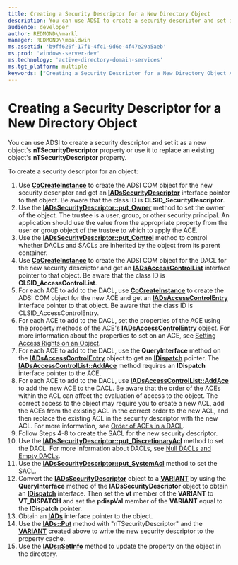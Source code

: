 ```yaml
---
title: Creating a Security Descriptor for a New Directory Object
description: You can use ADSI to create a security descriptor and set it as a new object's nTSecurityDescriptor property or use it to replace an existing object's nTSecurityDescriptor property.
audience: developer
author: REDMOND\\markl
manager: REDMOND\\mbaldwin
ms.assetid: 'b9ff626f-17f1-4fc1-9d6e-4f47e29a5aeb'
ms.prod: 'windows-server-dev'
ms.technology: 'active-directory-domain-services'
ms.tgt_platform: multiple
keywords: ["Creating a Security Descriptor for a New Directory Object AD"]
---
```


# Creating a Security Descriptor for a New Directory Object

You can use ADSI to create a security descriptor and set it as a new object's **nTSecurityDescriptor** property or use it to replace an existing object's **nTSecurityDescriptor** property.

To create a security descriptor for an object:

1.  Use [**CoCreateInstance**](_com_cocreateinstance) to create the ADSI COM object for the new security descriptor and get an [**IADsSecurityDescriptor**](https://msdn.microsoft.com/library/aa706128) interface pointer to that object. Be aware that the class ID is **CLSID\_SecurityDescriptor**.
2.  Use the [**IADsSecurityDescriptor::put\_Owner**](https://msdn.microsoft.com/library/aa706131) method to set the owner of the object. The trustee is a user, group, or other security principal. An application should use the value from the appropriate property from the user or group object of the trustee to which to apply the ACE.
3.  Use the [**IADsSecurityDescriptor::put\_Control**](https://msdn.microsoft.com/library/aa706131) method to control whether DACLs and SACLs are inherited by the object from its parent container.
4.  Use [**CoCreateInstance**](_com_cocreateinstance) to create the ADSI COM object for the DACL for the new security descriptor and get an [**IADsAccessControlList**](https://msdn.microsoft.com/library/aa705953) interface pointer to that object. Be aware that the class ID is **CLSID\_AccessControlList**.
5.  For each ACE to add to the DACL, use [**CoCreateInstance**](_com_cocreateinstance) to create the ADSI COM object for the new ACE and get an [**IADsAccessControlEntry**](https://msdn.microsoft.com/library/aa705951) interface pointer to that object. Be aware that the class ID is CLSID\_AccessControlEntry.
6.  For each ACE to add to the DACL, set the properties of the ACE using the property methods of the ACE's [**IADsAccessControlEntry**](https://msdn.microsoft.com/library/aa705951) object. For more information about the properties to set on an ACE, see [Setting Access Rights on an Object](setting-access-rights-on-an-object.md).
7.  For each ACE to add to the DACL, use the **QueryInterface** method on the [**IADsAccessControlEntry**](https://msdn.microsoft.com/library/aa705951) object to get an [**IDispatch**](ebbff4bc-36b2-4861-9efa-ffa45e013eb5) pointer. The [**IADsAccessControlList::AddAce**](https://msdn.microsoft.com/library/aa705954) method requires an **IDispatch** interface pointer to the ACE.
8.  For each ACE to add to the DACL, use [**IADsAccessControlList::AddAce**](https://msdn.microsoft.com/library/aa705954) to add the new ACE to the DACL. Be aware that the order of the ACEs within the ACL can affect the evaluation of access to the object. The correct access to the object may require you to create a new ACL, add the ACEs from the existing ACL in the correct order to the new ACL, and then replace the existing ACL in the security descriptor with the new ACL. For more information, see [Order of ACEs in a DACL](https://msdn.microsoft.com/library/windows/desktop/aa379298).
9.  Follow Steps 4-8 to create the SACL for the new security descriptor.
10. Use the [**IADsSecurityDescriptor::put\_DiscretionaryAcl**](https://msdn.microsoft.com/library/aa706131) method to set the DACL. For more information about DACLs, see [Null DACLs and Empty DACLs](null-dacls-and-empty-dacls.md).
11. Use the [**IADsSecurityDescriptor::put\_SystemAcl**](https://msdn.microsoft.com/library/aa706131) method to set the SACL.
12. Convert the [**IADsSecurityDescriptor**](https://msdn.microsoft.com/library/aa706128) object to a [**VARIANT**](e305240e-9e11-4006-98cc-26f4932d2118) by using the **QueryInterface** method of the **IADsSecurityDescriptor** object to obtain an [**IDispatch**](ebbff4bc-36b2-4861-9efa-ffa45e013eb5) interface. Then set the **vt** member of the **VARIANT** to **VT\_DISPATCH** and set the **pdispVal** member of the **VARIANT** equal to the **IDispatch** pointer.
13. Obtain an [**IADs**](https://msdn.microsoft.com/library/aa705950) interface pointer to the object.
14. Use the [**IADs::Put**](https://msdn.microsoft.com/library/aa746352) method with "nTSecurityDescriptor" and the [**VARIANT**](e305240e-9e11-4006-98cc-26f4932d2118) created above to write the new security descriptor to the property cache.
15. Use the [**IADs::SetInfo**](https://msdn.microsoft.com/library/aa746354) method to update the property on the object in the directory.

 

 




